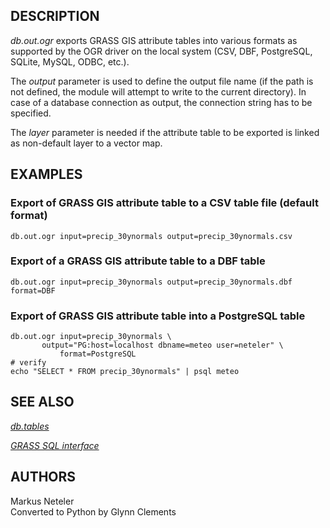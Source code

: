 ## DESCRIPTION

*db.out.ogr* exports GRASS GIS attribute tables into various formats as
supported by the OGR driver on the local system (CSV, DBF, PostgreSQL,
SQLite, MySQL, ODBC, etc.).

The *output* parameter is used to define the output file name (if the
path is not defined, the module will attempt to write to the current
directory). In case of a database connection as output, the connection
string has to be specified.

The *layer* parameter is needed if the attribute table to be exported is
linked as non-default layer to a vector map.

## EXAMPLES

### Export of GRASS GIS attribute table to a CSV table file (default format)

```
db.out.ogr input=precip_30ynormals output=precip_30ynormals.csv
```

### Export of a GRASS GIS attribute table to a DBF table

```
db.out.ogr input=precip_30ynormals output=precip_30ynormals.dbf format=DBF
```

### Export of GRASS GIS attribute table into a PostgreSQL table

```
db.out.ogr input=precip_30ynormals \
       output="PG:host=localhost dbname=meteo user=neteler" \
           format=PostgreSQL
# verify
echo "SELECT * FROM precip_30ynormals" | psql meteo
```

## SEE ALSO

*[db.tables](db.tables.html)*

*[GRASS SQL interface](sql.html)*

## AUTHORS

Markus Neteler\
Converted to Python by Glynn Clements
